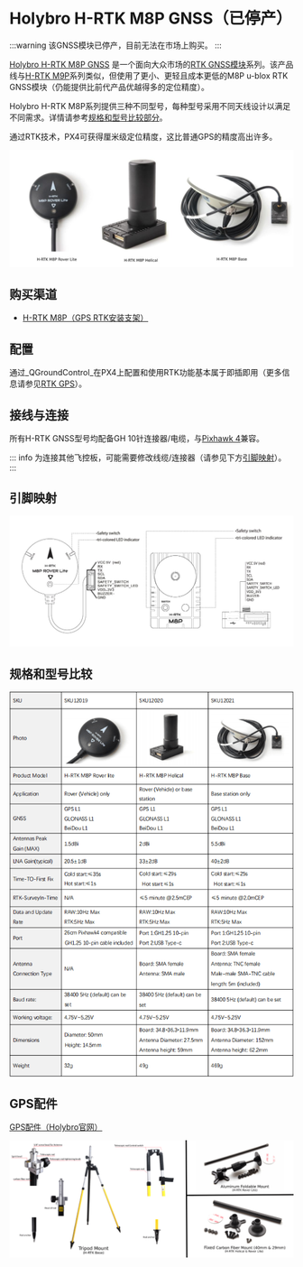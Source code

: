 # Holybro H-RTK M8P GNSS（已停产）

:::warning
该GNSS模块已停产，目前无法在市场上购买。
:::

[Holybro H-RTK M8P GNSS](https://holybro.com/collections/standard-h-rtk-series/products/h-rtk-m8p-gnss-series) 是一个面向大众市场的[RTK GNSS模块](../gps_compass/rtk_gps.md)系列。该产品线与[H-RTK M9P](../gps_compass/rtk_gps_holybro_h-rtk-f9p.md)系列类似，但使用了更小、更轻且成本更低的M8P u-blox RTK GNSS模块（仍能提供比前代产品优越得多的定位精度）。

Holybro H-RTK M8P系列提供三种不同型号，每种型号采用不同天线设计以满足不同需求。详情请参考[规格和型号比较部分](#specification-and-model-comparison)。

通过RTK技术，PX4可获得厘米级定位精度，这比普通GPS的精度高出许多。

![h-rtk_rover](../../assets/hardware/gps/rtk_holybro_h-rtk-m8p_all_label.jpg)

## 购买渠道

- [H-RTK M8P（GPS RTK安装支架）](https://holybro.com/products/vertical-mount-for-h-rtk-helical)

## 配置

通过_QGroundControl_在PX4上配置和使用RTK功能基本属于即插即用（更多信息请参见[RTK GPS](../gps_compass/rtk_gps.md)）。

## 接线与连接

所有H-RTK GNSS型号均配备GH 10针连接器/电缆，与[Pixhawk 4](../flight_controller/pixhawk4.md)兼容。

::: info
为连接其他飞控板，可能需要修改线缆/连接器（请参见下方[引脚映射](#pin_map)）。
:::

<a id="pin_map"></a>

## 引脚映射

![h-rtk_rover_pinmap](../../assets/hardware/gps/rtk_holybro_h-rtk-m8p_pinmap.jpg)

## 规格和型号比较

![h-rtk_spec](../../assets/hardware/gps/rtk_holybro_h-rtk-m8p_spec.png)

## GPS配件

[GPS配件（Holybro官网）](https://holybro.com/collections/gps-accessories)

![h-rtk](../../assets/hardware/gps/rtk_holybro_h-rtk_mount_3.png)